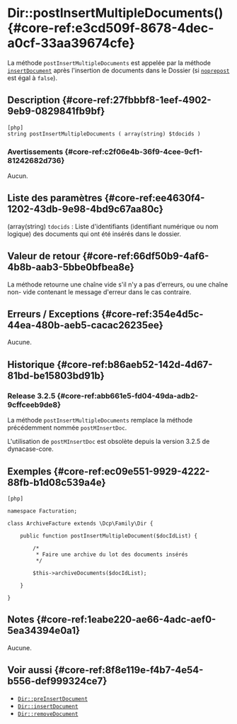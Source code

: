 # Dir::postInsertMultipleDocuments() {#core-ref:e3cd509f-8678-4dec-a0cf-33aa39674cfe}

<div class="short-description" markdown="1">

La méthode `postInsertMultipleDocuments` est appelée par la méthode
[`insertDocument`][Dir::insertMultipleDocuments] après l'insertion de documents
dans le Dossier (si [`noprepost`][Dir::insertMultipleDocuments_noprepost] est
égal à `false`).

</div>

## Description {#core-ref:27fbbbf8-1eef-4902-9eb9-0829841fb9bf}

    [php]
    string postInsertMultipleDocuments ( array(string) $tdocids )

### Avertissements {#core-ref:c2f06e4b-36f9-4cee-9cf1-81242682d736}

Aucun.

## Liste des paramètres {#core-ref:ee4630f4-1202-43db-9e98-4bd9c67aa80c}

(array(string) `tdocids`
:   Liste d'identifiants (identifiant numérique ou nom logique) des documents
    qui ont été insérés dans le dossier.

## Valeur de retour {#core-ref:66df50b9-4af6-4b8b-aab3-5bbe0bfbea8e}

La méthode retourne une chaîne vide s'il n'y a pas d'erreurs, ou une chaîne non-
vide contenant le message d'erreur dans le cas contraire.

## Erreurs / Exceptions {#core-ref:354e4d5c-44ea-480b-aeb5-cacac26235ee}

Aucune.

## Historique {#core-ref:b86aeb52-142d-4d67-81bd-be15803bd91b}

### Release 3.2.5 {#core-ref:abb661e5-fd04-49da-adb2-9cffceeb9de8}

La méthode `postInsertMultipleDocuments` remplace la méthode précédemment nommée
`postMInsertDoc`.

L'utilisation de `postMInsertDoc` est obsolète depuis la version 3.2.5 de
dynacase-core.

## Exemples {#core-ref:ec09e551-9929-4222-88fb-b1d08c539a4e}

    [php]
    
    namespace Facturation;
    
    class ArchiveFacture extends \Dcp\Family\Dir {
    
        public function postInsertMultipleDocument($docIdList) {
    
        	/*
        	 * Faire une archive du lot des documents insérés
        	 */
    
        	$this->archiveDocuments($docIdList);
    
        }
    
    }

## Notes {#core-ref:1eabe220-ae66-4adc-aef0-5ea34394e0a1}

Aucune.

## Voir aussi {#core-ref:8f8e119e-f4b7-4e54-b556-def999324ce7}

- [`Dir::preInsertDocument`][Dir::preInsertDocument]
- [`Dir::insertDocument`][Dir::insertDocument]
- [`Dir::removeDocument`][Dir::removeDocument]

<!-- links -->
[Dir::preInsertDocument]: #core-ref:2f9580d7-cd06-4d09-8853-ed95f614d665
[Dir::insertDocument]: #core-ref:9575ff95-480a-4dfb-9cd0-b89f44c3fad7
[Dir::insertMultipleDocuments]: #core-ref:098cf44e-568d-4dd2-8dd0-e2f104bc8615
[Dir::removeDocument]: #core-ref:d337e186-8066-49e2-92a0-26aa518cbf41
[Dir::insertMultipleDocuments_noprepost]: #core-ref:511b14bf-eb70-4b67-9205-e75cc110696a
